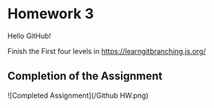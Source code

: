 
# Homework 3
Hello GitHub!

Finish the First four levels in https://learngitbranching.js.org/ 

## Completion of the Assignment
![Completed Assignment](/Github HW.png)

